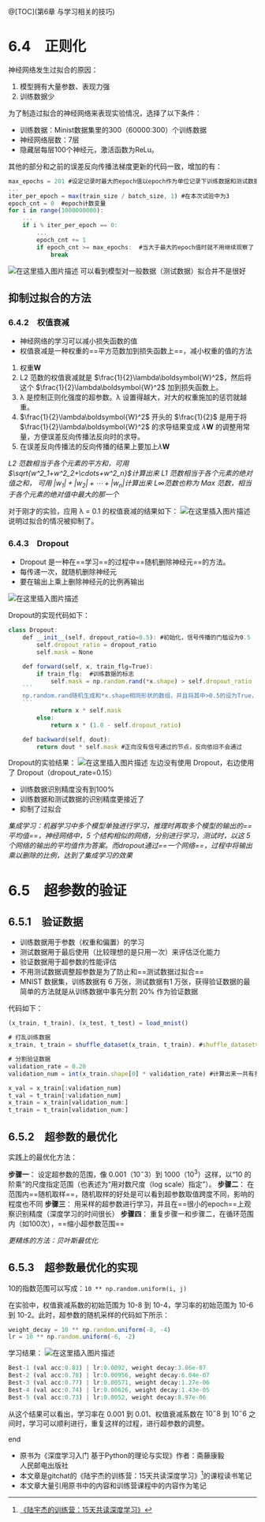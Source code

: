 ﻿@[TOC](第6章 与学习相关的技巧)
# 6.4　正则化
神经网络发生过拟合的原因：
1. 模型拥有大量参数、表现力强
2. 训练数据少

为了制造过拟合的神经网络来表现实验情况，选择了以下条件：
* 训练数据：Minist数据集里的300（60000:300）个训练数据
* 神经网络层数：7层
* 隐藏层每层100个神经元，激活函数为ReLu。

其他的部分和之前的误差反向传播法梯度更新的代码一致，增加的有：
```javascript
max_epochs = 201 #设定记录时最大的epoch值以epoch作为单位记录下训练数据和测试数据的识别精度变化
...
iter_per_epoch = max(train_size / batch_size, 1) #在本次试验中为3
epoch_cnt = 0  #epoch计数变量
for i in range(1000000000):
    ...
    if i % iter_per_epoch == 0:
        ...
        epoch_cnt += 1
        if epoch_cnt >= max_epochs:  #当大于最大的epoch值时就不用继续观察了
            break
```
![在这里插入图片描述](https://img-blog.csdnimg.cn/20190525130415616.png?x-oss-process=image/watermark,type_ZmFuZ3poZW5naGVpdGk,shadow_10,text_aHR0cHM6Ly9ibG9nLmNzZG4ubmV0L3dlaXhpbl80MzExNDg4NQ==,size_16,color_FFFFFF,t_70)
可以看到模型对一般数据（测试数据）拟合并不是很好
## 抑制过拟合的方法
### 6.4.2　权值衰减
* 神经网络的学习可以减小损失函数的值
* 权值衰减是一种权重的==平方范数加到损失函数上==，减小权重的值的方法

1. 权重$\boldsymbol{W}$
2. L2 范数的权值衰减就是 $\frac{1}{2}\lambda\boldsymbol{W}^2$，然后将这个 $\frac{1}{2}\lambda\boldsymbol{W}^2$ 加到损失函数上。
3. λ 是控制正则化强度的超参数。λ 设置得越大，对大的权重施加的惩罚就越重。
4. $\frac{1}{2}\lambda\boldsymbol{W}^2$ 开头的 $\frac{1}{2}$  是用于将 $\frac{1}{2}\lambda\boldsymbol{W}^2$ 的求导结果变成 $\lambda\boldsymbol{W}$ 的调整用常量，方便误差反向传播法反向时的求导。
5. 在误差反向传播法的反向传播的结果上要加上$\lambda\boldsymbol{W}$

*L2 范数相当于各个元素的平方和，可用 $\sqrt{w^2_1+w^2_2+\cdots+w^2_n}$计算出来
L1 范数相当于各个元素的绝对值之和， 可用 $|w_1|+|w_2|+\cdots+|w_n|$计算出来
L∞范数也称为 Max 范数，相当于各个元素的绝对值中最大的那一个*

对于刚才的实验，应用 λ = 0.1 的权值衰减的结果如下：
![在这里插入图片描述](https://img-blog.csdnimg.cn/20190525132022965.png?x-oss-process=image/watermark,type_ZmFuZ3poZW5naGVpdGk,shadow_10,text_aHR0cHM6Ly9ibG9nLmNzZG4ubmV0L3dlaXhpbl80MzExNDg4NQ==,size_16,color_FFFFFF,t_70)
说明过拟合的情况被抑制了。
### 6.4.3　Dropout
* Dropout 是一种在==学习==的过程中==随机删除神经元==的方法。
* 每传递一次，就随机删除神经元
* 要在输出上乘上删除神经元的比例再输出

![在这里插入图片描述](https://img-blog.csdnimg.cn/20190525132503951.png?x-oss-process=image/watermark,type_ZmFuZ3poZW5naGVpdGk,shadow_10,text_aHR0cHM6Ly9ibG9nLmNzZG4ubmV0L3dlaXhpbl80MzExNDg4NQ==,size_16,color_FFFFFF,t_70)

 Dropout的实现代码如下：
```javascript
class Dropout:
    def __init__(self, dropout_ratio=0.5): #初始化，信号传播的门槛设为0.5
        self.dropout_ratio = dropout_ratio
        self.mask = None

    def forward(self, x, train_flg=True):
        if train_flg:  #训练数据的标志
            self.mask = np.random.rand(*x.shape) > self.dropout_ratio 
    ```
    np.random.rand随机生成和*x.shape相同形状的数组，并且将其中>0.5的设为True，其余设为False，即self.mask是一个bool类型数组。其中*x.shape代表把x的形状用int类型来表示，如（10,）解包为10，(2,3)解包为2,3两个参数。
    ```
            return x * self.mask 
        else:
            return x * (1.0 - self.dropout_ratio)

    def backward(self, dout):
        return dout * self.mask #正向没有信号通过的节点，反向依旧不会通过
```
Dropout的实验结果：
![在这里插入图片描述](https://img-blog.csdnimg.cn/20190525135142650.png?x-oss-process=image/watermark,type_ZmFuZ3poZW5naGVpdGk,shadow_10,text_aHR0cHM6Ly9ibG9nLmNzZG4ubmV0L3dlaXhpbl80MzExNDg4NQ==,size_16,color_FFFFFF,t_70)
左边没有使用 Dropout，右边使用了 Dropout（dropout_rate=0.15）
* 训练数据识别精度没有到100%
* 训练数据和测试数据的识别精度更接近了
* 抑制了过拟合

*集成学习：机器学习中多个模型单独进行学习，推理时再取多个模型的输出的==平均值==，神经网络中，5 个结构相似的网络，分别进行学习，测试时，以这 5 个网络的输出的平均值作为答案。而dropout通过==一个网络==，过程中将输出乘以删除的比例，达到了集成学习的效果*
# 6.5　超参数的验证
## 6.5.1　验证数据
* 训练数据用于参数（权重和偏置）的学习
* 测试数据用于最后使用（比较理想的是只用一次）来评估泛化能力
* 验证数据用于超参数的性能评估
* 不用测试数据调整超参数是为了防止和==测试数据过拟合==
* MNIST 数据集，训练数据有 6 万张，测试数据有1 万张，获得验证数据的最简单的方法就是从训练数据中事先分割 20% 作为验证数据

代码如下：
```javascript
(x_train, t_train), (x_test, t_test) = load_mnist()

# 打乱训练数据
x_train, t_train = shuffle_dataset(x_train, t_train). #shuffle_dataset中内置了np.random.shuffle函数，可以将有偏向的数据打乱

# 分割验证数据
validation_rate = 0.20
validation_num = int(x_train.shape[0] * validation_rate) #计算出来一共有多少的验证数据

x_val = x_train[:validation_num]
t_val = t_train[:validation_num]
x_train = x_train[validation_num:]
t_train = t_train[validation_num:]
```
## 6.5.2　超参数的最优化
实践上的最优化方法：

**步骤一**：
设定超参数的范围，像 0.001（$10^-3$）到 1000（$10^3$）这样，以“10 的阶乘”的尺度指定范围（也表述为“用对数尺度（log scale）指定”）。
**步骤二**：
在范围内==随机取样==，随机取样的好处是可以看到超参数取值跨度不同，影响的程度也不同
**步骤三**：
用采样的超参数进行学习，并且在==很小的epoch==上观察识别精度（深度学习的时间很长）
**步骤四**：
重复步骤一和步骤二，在循环范围内（如100次），==缩小超参数范围==

*更精炼的方法：贝叶斯最优化*
## 6.5.3　超参数最优化的实现
10的指数范围可以写成：`10 ** np.random.uniform(i, j)`

在实验中，权值衰减系数的初始范围为 10-8 到 10-4，学习率的初始范围为 10-6 到 10-2。此时，超参数的随机采样的代码如下所示：
```javascript
weight_decay = 10 ** np.random.uniform(-8, -4)
lr = 10 ** np.random.uniform(-6, -2)
```
学习结果：
![在这里插入图片描述](https://img-blog.csdnimg.cn/20190525142422416.png?x-oss-process=image/watermark,type_ZmFuZ3poZW5naGVpdGk,shadow_10,text_aHR0cHM6Ly9ibG9nLmNzZG4ubmV0L3dlaXhpbl80MzExNDg4NQ==,size_16,color_FFFFFF,t_70)
```javascript
Best-1 (val acc:0.83) | lr:0.0092, weight decay:3.86e-07
Best-2 (val acc:0.78) | lr:0.00956, weight decay:6.04e-07
Best-3 (val acc:0.77) | lr:0.00571, weight decay:1.27e-06
Best-4 (val acc:0.74) | lr:0.00626, weight decay:1.43e-05
Best-5 (val acc:0.73) | lr:0.0052, weight decay:8.97e-06
```
从这个结果可以看出，学习率在 0.001 到 0.01、权值衰减系数在 $10^-8$ 到 $10^-6$ 之间时，学习可以顺利进行，重复这样的过程，进行超参数的调整。

end
* 原书为《深度学习入门 基于Python的理论与实现》作者：斋藤康毅    
人民邮电出版社
* 本文章是gitchat的《陆宇杰的训练营：15天共读深度学习》[^1]的课程读书笔记
* 本文章大量引用原书中的内容和训练营课程中的内容作为笔记

[^1]:[《陆宇杰的训练营：15天共读深度学习》](https://gitbook.cn/gitchat/column/5cc2b3afd575995386d3abc7)
